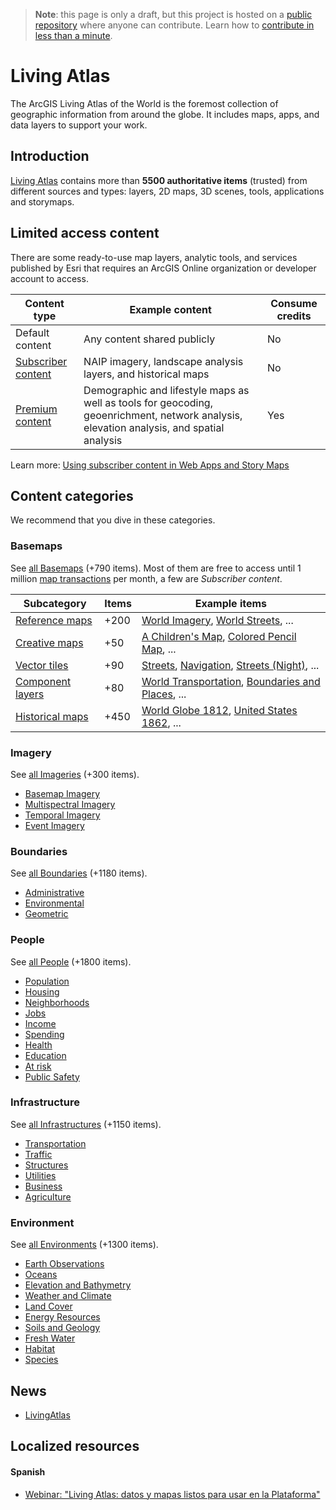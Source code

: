 > **Note**: this page is only a draft, but this project is hosted on a [public repository](https://github.com/hhkaos/awesome-arcgis) where anyone can contribute. Learn how to [contribute in less than a minute](https://github.com/hhkaos/awesome-arcgis/blob/master/CONTRIBUTING.md#contributions).

# Living Atlas

The ArcGIS Living Atlas of the World is the foremost collection of geographic information from around the globe. It includes maps, apps, and data layers to support your work.

<!-- START doctoc generated TOC please keep comment here to allow auto update -->
<!-- DON'T EDIT THIS SECTION, INSTEAD RE-RUN doctoc TO UPDATE -->

## Introduction

[Living Atlas](https://livingatlas.arcgis.com/en/) contains more than **5500 authoritative items** (trusted) from different sources and types: layers, 2D maps, 3D scenes, tools, applications and storymaps.

## Limited access content

There are some ready-to-use map layers, analytic tools, and services published by Esri that requires an ArcGIS Online organization or developer account to access.

|Content type|Example content|Consume credits|
|---|---|---|
|Default content|Any content shared publicly|No
|[Subscriber content](http://doc.arcgis.com/en/arcgis-online/reference/faq.htm#anchor61)|NAIP imagery, landscape analysis layers, and historical maps|No
|[Premium content](http://doc.arcgis.com/en/arcgis-online/reference/faq.htm#anchor62)|Demographic and lifestyle maps as well as tools for geocoding, geoenrichment, network analysis, elevation analysis, and spatial analysis|Yes|

Learn more: [Using subscriber content in Web Apps and Story Maps](https://www.esri.com/arcgis-blog/products/arcgis-online/sharing-collaboration/using-subscriber-content-in-web-apps-and-story-maps/)

## Content categories

We recommend that you dive in these categories.

### Basemaps

See [all Basemaps](https://livingatlas.arcgis.com/en/browse/#d=1&categories=Imagery:1111) (+790 items). Most of them are free to access until 1 million [map transactions](http://doc.arcgis.com/en/arcgis-online/reference/transaction-limits.htm) per month, a few are *Subscriber content*.

|Subcategory|Items|Example items|
|----|---|---|
|[Reference maps](https://livingatlas.arcgis.com/en/browse/#d=1&categories=Basemaps:10000)| +200|[World Imagery](https://www.arcgis.com/home/item.html?id=10df2279f9684e4a9f6a7f08febac2a9), [World Streets](https://www.arcgis.com/home/item.html?id=3b93337983e9436f8db950e38a8629af), ...|
|[Creative maps]()|+50|[A Children's Map](https://www.arcgis.com/home/item.html?id=802841aae4dd45778801cd1d375795b9), [Colored Pencil Map](https://www.arcgis.com/home/item.html?id=826498a48bd0424f9c9315214f2165d4), ...
|[Vector tiles](https://livingatlas.arcgis.com/en/browse/#d=1&categories=Basemaps:00100)|+90|[Streets](https://geogeeks.maps.arcgis.com/home/item.html?id=55ebf90799fa4a3fa57562700a68c405), [Navigation](https://geogeeks.maps.arcgis.com/home/item.html?id=c50de463235e4161b206d000587af18b), [Streets (Night)](https://geogeeks.maps.arcgis.com/home/item.html?id=7e2b9be8a9c94e45b7f87857d8d168d6), ...
|[Component layers](https://livingatlas.arcgis.com/en/browse/#d=1&categories=Basemaps:00010)|+80|[World Transportation](https://geogeeks.maps.arcgis.com/home/item.html?id=94f838a535334cf1aa061846514b77c7), [ Boundaries and Places](https://geogeeks.maps.arcgis.com/home/item.html?id=a842e359856a4365b1ddf8cc34fde079), ...
|[Historical maps](https://livingatlas.arcgis.com/en/browse/#d=1&categories=Basemaps:00001)|+450|[World Globe 1812](https://geogeeks.maps.arcgis.com/home/item.html?id=ef5920f160bd4239bdeb1348de3a3156), [United States 1862](https://geogeeks.maps.arcgis.com/home/item.html?id=759ef88fb881477d8f70cc60148bd064), ...

### Imagery

See [all Imageries](https://livingatlas.arcgis.com/en/browse/#d=1&categories=Imagery:1111) (+300 items).

* [Basemap Imagery](https://livingatlas.arcgis.com/en/browse/#d=1&categories=Imagery:1000)
* [Multispectral Imagery](https://livingatlas.arcgis.com/en/browse/#d=1&categories=Imagery:0100)
* [Temporal Imagery](https://livingatlas.arcgis.com/en/browse/#d=1&categories=Imagery:0010)
* [Event Imagery](https://livingatlas.arcgis.com/en/browse/#d=1&categories=Imagery:0001)

### Boundaries

See [all Boundaries](https://livingatlas.arcgis.com/en/browse/#d=1&categories=Boundaries:111) (+1180 items).

* [Administrative](https://livingatlas.arcgis.com/en/browse/#d=1&categories=Boundaries:100)
* [Environmental](https://livingatlas.arcgis.com/en/browse/#d=1&categories=Boundaries:010)
* [Geometric](https://livingatlas.arcgis.com/en/browse/#d=1&categories=Boundaries:001)

### People

See [all People](https://livingatlas.arcgis.com/en/browse/#d=1&categories=People:1111111111) (+1800 items).

* [Population](https://livingatlas.arcgis.com/en/browse/#d=1&categories=People:1000000000)
* [Housing](https://livingatlas.arcgis.com/en/browse/#d=1&categories=People:0100000000)
* [Neighborhoods](https://livingatlas.arcgis.com/en/browse/#d=1&categories=People:0010000000)
* [Jobs](https://livingatlas.arcgis.com/en/browse/#d=1&categories=People:0001000000)
* [Income](https://livingatlas.arcgis.com/en/browse/#d=1&categories=People:0000100000)
* [Spending](https://livingatlas.arcgis.com/en/browse/#d=1&categories=People:0000010000)
* [Health](https://livingatlas.arcgis.com/en/browse/#d=1&categories=People:0000001000)
* [Education](https://livingatlas.arcgis.com/en/browse/#d=1&categories=People:0000000100)
* [At risk](https://livingatlas.arcgis.com/en/browse/#d=1&categories=People:0000000010)
* [Public Safety](https://livingatlas.arcgis.com/en/browse/#d=1&categories=People:0000000001)

### Infrastructure

See [all Infrastructures](https://livingatlas.arcgis.com/en/browse/#d=1&categories=Infrastructure:111111) (+1150 items).

* [Transportation](https://livingatlas.arcgis.com/en/browse/#d=1&categories=Infrastructure:100000)
* [Traffic](https://livingatlas.arcgis.com/en/browse/#d=1&categories=Infrastructure:010000)
* [Structures](https://livingatlas.arcgis.com/en/browse/#d=1&categories=Infrastructure:001000)
* [Utilities](https://livingatlas.arcgis.com/en/browse/#d=1&categories=Infrastructure:000100)
* [Business](https://livingatlas.arcgis.com/en/browse/#d=1&categories=Infrastructure:000010)
* [Agriculture](https://livingatlas.arcgis.com/en/browse/#d=1&categories=Infrastructure:000001)

### Environment

See [all Environments](https://livingatlas.arcgis.com/en/browse/#d=1&categories=Environment:1111111111) (+1300 items).

* [Earth Observations](https://livingatlas.arcgis.com/en/browse/#d=1&categories=Environment:1000000000)
* [Oceans](https://livingatlas.arcgis.com/en/browse/#d=1&categories=Environment:0100000000)
* [Elevation and Bathymetry](https://livingatlas.arcgis.com/en/browse/#d=1&categories=Environment:0010000000)
* [Weather and Climate](https://livingatlas.arcgis.com/en/browse/#d=1&categories=Environment:0001000000)
* [Land Cover](https://livingatlas.arcgis.com/en/browse/#d=1&categories=Environment:0000100000)
* [Energy Resources](https://livingatlas.arcgis.com/en/browse/#d=1&categories=Environment:0000010000)
* [Soils and Geology](https://livingatlas.arcgis.com/en/browse/#d=1&categories=Environment:0000001000)
* [Fresh Water](https://livingatlas.arcgis.com/en/browse/#d=1&categories=Environment:0000000100)
* [Habitat](https://livingatlas.arcgis.com/en/browse/#d=1&categories=Environment:0000000010)
* [Species](https://livingatlas.arcgis.com/en/browse/#d=1&categories=Environment:0000000001)

## News

* [LivingAtlas](https://twitter.com/LivingAtlas)

## Localized resources

#### Spanish

* [Webinar: "Living Atlas: datos y mapas listos para usar en la Plataforma"
](https://www.youtube.com/watch?v=8_dfA-DptaU)
